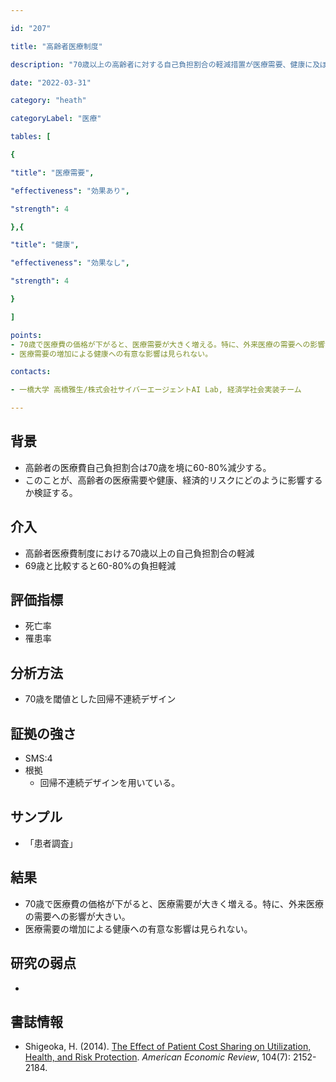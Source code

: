 ```yaml
---

id: "207"

title: "高齢者医療制度"

description: "70歳以上の高齢者に対する自己負担割合の軽減措置が医療需要、健康に及ぼす効果"

date: "2022-03-31"

category: "heath"

categoryLabel: "医療"

tables: [

{

"title": "医療需要",

"effectiveness": "効果あり",

"strength": 4

},{

"title": "健康",

"effectiveness": "効果なし",

"strength": 4

}

]

points:
- 70歳で医療費の価格が下がると、医療需要が大きく増える。特に、外来医療の需要への影響が大きい。
- 医療需要の増加による健康への有意な影響は見られない。

contacts:

- 一橋大学 高橋雅生/株式会社サイバーエージェントAI Lab, 経済学社会実装チーム

---
```


## 背景

- 高齢者の医療費自己負担割合は70歳を境に60-80%減少する。
- このことが、高齢者の医療需要や健康、経済的リスクにどのように影響するか検証する。

## 介入
- 高齢者医療費制度における70歳以上の自己負担割合の軽減
- 69歳と比較すると60-80%の負担軽減

## 評価指標
- 死亡率
- 罹患率

## 分析方法
- 70歳を閾値とした回帰不連続デザイン

## 証拠の強さ

- SMS:4
- 根拠
    - 回帰不連続デザインを用いている。

## サンプル
- 「患者調査」

## 結果
- 70歳で医療費の価格が下がると、医療需要が大きく増える。特に、外来医療の需要への影響が大きい。
- 医療需要の増加による健康への有意な影響は見られない。

## 研究の弱点
- 

## 書誌情報
- Shigeoka, H. (2014). [The Effect of Patient Cost Sharing on Utilization, Health, and Risk Protection](https://www.aeaweb.org/articles?id=10.1257/aer.104.7.2152). *American Economic Review*, 104(7): 2152-2184.
